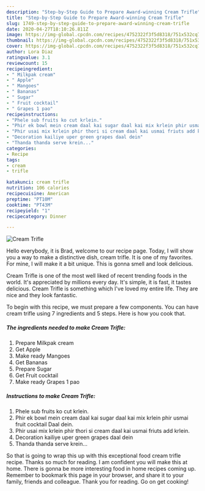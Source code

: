 ```yaml
---
description: "Step-by-Step Guide to Prepare Award-winning Cream Trifle"
title: "Step-by-Step Guide to Prepare Award-winning Cream Trifle"
slug: 1749-step-by-step-guide-to-prepare-award-winning-cream-trifle
date: 2020-04-27T18:10:26.811Z
image: https://img-global.cpcdn.com/recipes/4752322f3f5d8318/751x532cq70/cream-trifle-recipe-main-photo.jpg
thumbnail: https://img-global.cpcdn.com/recipes/4752322f3f5d8318/751x532cq70/cream-trifle-recipe-main-photo.jpg
cover: https://img-global.cpcdn.com/recipes/4752322f3f5d8318/751x532cq70/cream-trifle-recipe-main-photo.jpg
author: Lora Diaz
ratingvalue: 3.1
reviewcount: 15
recipeingredient:
- " Milkpak cream"
- " Apple"
- " Mangoes"
- " Bananas"
- " Sugar"
- " Fruit cocktail"
- " Grapes 1 pao"
recipeinstructions:
- "Phele sub fruits ko cut krlein."
- "Phir ek bowl mein cream daal kai sugar daal kai mix krlein phir usmai fruit cocktail Daal dein."
- "Phir usai mix krlein phir thori si cream daal kai usmai friuts add krlein."
- "Decoration kailiye uper green grapes daal dein"
- "Thanda thanda serve krein..."
categories:
- Recipe
tags:
- cream
- trifle

katakunci: cream trifle 
nutrition: 106 calories
recipecuisine: American
preptime: "PT10M"
cooktime: "PT43M"
recipeyield: "1"
recipecategory: Dinner

---
```



![Cream Trifle](https://img-global.cpcdn.com/recipes/4752322f3f5d8318/751x532cq70/cream-trifle-recipe-main-photo.jpg)

Hello everybody, it is Brad, welcome to our recipe page. Today, I will show you a way to make a distinctive dish, cream trifle. It is one of my favorites. For mine, I will make it a bit unique. This is gonna smell and look delicious.



Cream Trifle is one of the most well liked of recent trending foods in the world. It's appreciated by millions every day. It's simple, it is fast, it tastes delicious. Cream Trifle is something which I've loved my entire life. They are nice and they look fantastic.


To begin with this recipe, we must prepare a few components. You can have cream trifle using 7 ingredients and 5 steps. Here is how you cook that.

<!--inarticleads1-->

##### The ingredients needed to make Cream Trifle:

1. Prepare  Milkpak cream
1. Get  Apple
1. Make ready  Mangoes
1. Get  Bananas
1. Prepare  Sugar
1. Get  Fruit cocktail
1. Make ready  Grapes 1 pao




<!--inarticleads2-->

##### Instructions to make Cream Trifle:

1. Phele sub fruits ko cut krlein.
1. Phir ek bowl mein cream daal kai sugar daal kai mix krlein phir usmai fruit cocktail Daal dein.
1. Phir usai mix krlein phir thori si cream daal kai usmai friuts add krlein.
1. Decoration kailiye uper green grapes daal dein
1. Thanda thanda serve krein...




So that is going to wrap this up with this exceptional food cream trifle recipe. Thanks so much for reading. I am confident you will make this at home. There is gonna be more interesting food in home recipes coming up. Remember to bookmark this page in your browser, and share it to your family, friends and colleague. Thank you for reading. Go on get cooking!
